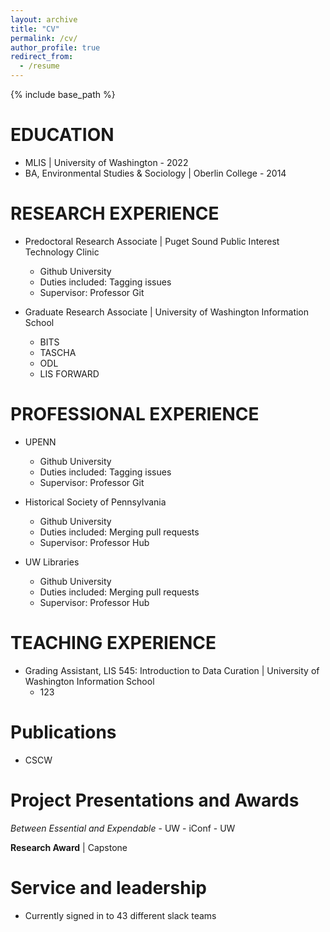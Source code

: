 ```yaml
---
layout: archive
title: "CV"
permalink: /cv/
author_profile: true
redirect_from:
  - /resume
---
```


{% include base_path %}

EDUCATION
======
* MLIS | University of Washington - 2022
* BA, Environmental Studies & Sociology | Oberlin College - 2014


RESEARCH EXPERIENCE
======
* Predoctoral Research Associate | Puget Sound Public Interest Technology Clinic
  * Github University
  * Duties included: Tagging issues
  * Supervisor: Professor Git

* Graduate Research Associate | University of Washington Information School 
  * BITS
  * TASCHA
  * ODL
  * LIS FORWARD
  
  
PROFESSIONAL EXPERIENCE
======
* UPENN
  * Github University
  * Duties included: Tagging issues
  * Supervisor: Professor Git

* Historical Society of Pennsylvania
  * Github University
  * Duties included: Merging pull requests
  * Supervisor: Professor Hub

* UW Libraries
  * Github University
  * Duties included: Merging pull requests
  * Supervisor: Professor Hub
  
  
TEACHING EXPERIENCE
======
* Grading Assistant, LIS 545: Introduction to Data Curation | University of Washington Information School
    * 123 

Publications
======
* CSCW
  
Project Presentations and Awards
======
*Between Essential and Expendable*
    - UW
    - iConf
    - UW

**Research Award** | Capstone
  
  
Service and leadership
======
* Currently signed in to 43 different slack teams
